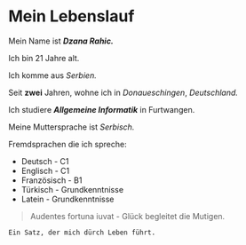# Mein Lebenslauf
Mein Name ist ***Dzana Rahic.***

Ich bin 21 Jahre alt.

Ich komme aus *Serbien.*

Seit **zwei** Jahren, wohne ich in *Donaueschingen*, *Deutschland.*

Ich studiere ***Allgemeine Informatik*** in Furtwangen.

Meine Muttersprache ist *Serbisch.*

Fremdsprachen die ich spreche: 
* Deutsch - C1
* Englisch - C1
* Französisch - B1
* Türkisch - Grundkenntnisse
* Latein - Grundkenntnisse

> Audentes fortuna iuvat - Glück begleitet die Mutigen.
 
    Ein Satz, der mich dürch Leben führt. 
